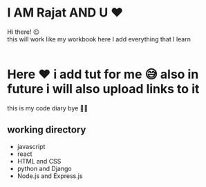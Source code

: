 # I AM Rajat AND U ❤
Hi there! 😉 <br>
this will work like my workbook here I add everything that I learn <br>
<br>
<h1> Here ❤ i add tut for me 😅 also in future i will also upload links to it </h1>
this is my code diary bye 🙋‍♂️
<br>

<h2>working directory</h2>
<ul>
  <li>javascript</li>
  <li>react</li>
  <li>HTML and CSS</li>
  <li>python and Django</li>
  <li>Node.js and Express.js</li>
</ul>
